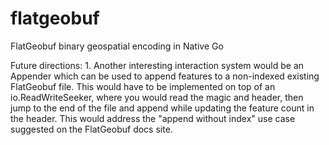# flatgeobuf
FlatGeobuf binary geospatial encoding in Native Go




Future directions:
    1. Another interesting interaction system would be an Appender which
       can be used to append features to a non-indexed existing FlatGeobuf
       file. This would have to be implemented on top of an io.ReadWriteSeeker,
       where you would read the magic and header, then jump to the end of the
       file and append while updating the feature count in the header.
       This would address the "append without index" use case suggested on the FlatGeobuf
       docs site.
